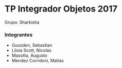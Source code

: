 # TP Integrador Objetos 2017

Grupo: Sharkisha

### Integrantes

* Guozden, Sebastian
* Liloia Scott, Nicolas
* Masotta, Augusto
* Mendez Corridoni, Matias

